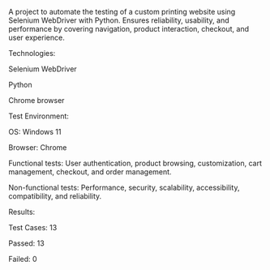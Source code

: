 A project to automate the testing of a custom printing website using Selenium WebDriver with Python. Ensures reliability, usability, and performance by covering navigation, product interaction, checkout, and user experience.

Technologies:

Selenium WebDriver

Python

Chrome browser

Test Environment:

OS: Windows 11

Browser: Chrome

Functional tests: User authentication, product browsing, customization, cart management, checkout, and order management.

Non-functional tests: Performance, security, scalability, accessibility, compatibility, and reliability.

Results:

Test Cases: 13

Passed: 13

Failed: 0
